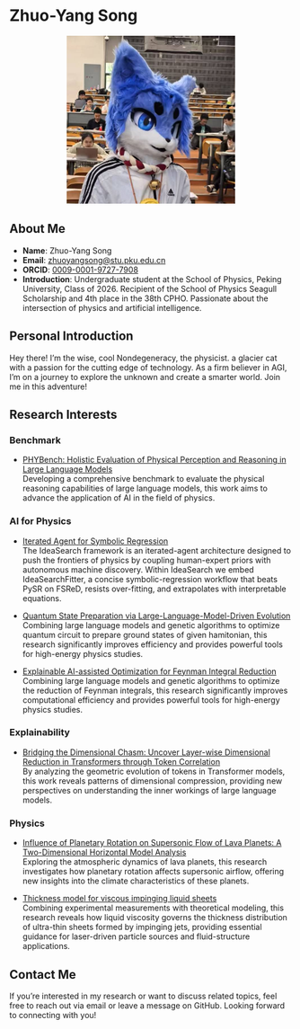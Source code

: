 # Zhuo-Yang Song

<div align="center">
  <img src="https://github.com/SonnyNondegeneracy/SonnyNondegeneracy/blob/main/134E0182B7C3EC12AA59D3390595DE6C.jpg" alt="avatar" width="300"/>
</div>

## About Me

- **Name**: Zhuo-Yang Song
- **Email**: [zhuoyangsong@stu.pku.edu.cn](mailto:zhuoyangsong@stu.pku.edu.cn)
- **ORCID**: [0009-0001-9727-7908](https://orcid.org/0009-0001-9727-7908)
- **Introduction**: Undergraduate student at the School of Physics, Peking University, Class of 2026. Recipient of the School of Physics Seagull Scholarship and 4th place in the 38th CPHO. Passionate about the intersection of physics and artificial intelligence.

## Personal Introduction

Hey there! I’m the wise, cool Nondegeneracy, the physicist. a glacier cat with a passion for the cutting edge of technology. As a firm believer in AGI, I’m on a journey to explore the unknown and create a smarter world. Join me in this adventure!

## Research Interests

### Benchmark

- [PHYBench: Holistic Evaluation of Physical Perception and Reasoning in Large Language Models](https://arxiv.org/abs/2504.16074)  
  Developing a comprehensive benchmark to evaluate the physical reasoning capabilities of large language models, this work aims to advance the application of AI in the field of physics.

### AI for Physics
- [Iterated Agent for Symbolic Regression](https://arxiv.org/abs/2510.08317)  
  The IdeaSearch framework is an iterated-agent architecture designed to push the frontiers of physics by coupling human-expert priors with autonomous machine discovery.
  Within IdeaSearch we embed IdeaSearchFitter, a concise symbolic-regression workflow that beats PySR on FSReD, resists over-fitting, and extrapolates with interpretable equations.
  
- [Quantum State Preparation via Large-Language-Model-Driven Evolution](https://arxiv.org/abs/2505.06347)  
  Combining large language models and genetic algorithms to optimize quantum circuit to prepare ground states of given hamitonian, this research significantly improves efficiency and provides powerful tools for high-energy physics studies.

- [Explainable AI-assisted Optimization for Feynman Integral Reduction](https://arxiv.org/abs/2502.09544)  
  Combining large language models and genetic algorithms to optimize the reduction of Feynman integrals, this research significantly improves computational efficiency and provides powerful tools for high-energy physics studies.

### Explainability

- [Bridging the Dimensional Chasm: Uncover Layer-wise Dimensional Reduction in Transformers through Token Correlation](https://arxiv.org/abs/2503.22547)  
  By analyzing the geometric evolution of tokens in Transformer models, this work reveals patterns of dimensional compression, providing new perspectives on understanding the inner workings of large language models.

### Physics

- [Influence of Planetary Rotation on Supersonic Flow of Lava Planets: A Two-Dimensional Horizontal Model Analysis](https://doi.org/10.3847/1538-4357/adc80a)  
  Exploring the atmospheric dynamics of lava planets, this research investigates how planetary rotation affects supersonic airflow, offering new insights into the climate characteristics of these planets.

- [Thickness model for viscous impinging liquid sheets](https://doi.org/10.1017/jfm.2025.10219 )  
  Combining experimental measurements with theoretical modeling, this research reveals how liquid viscosity governs the thickness distribution of ultra-thin sheets formed by impinging jets, providing essential guidance for laser-driven particle sources and fluid-structure applications.

## Contact Me

If you’re interested in my research or want to discuss related topics, feel free to reach out via email or leave a message on GitHub. Looking forward to connecting with you!
